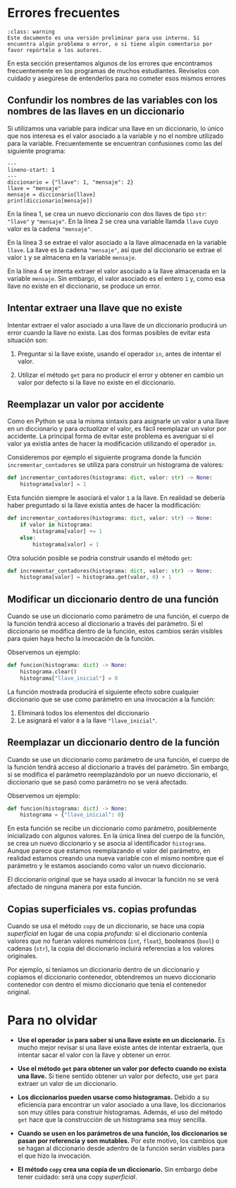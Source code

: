 
# Errores frecuentes

```{admonition} Versión borrador / preliminar
:class: warning
Este documento es una versión preliminar para uso interno. Si encuentra algún problema o error, o si tiene algún comentario por favor repórtelo a los autores.
```

En esta sección presentamos algunos de los errores que encontramos frecuentemente en los programas de muchos estudiantes. Revíselos con cuidado y asegúrese de entenderlos para no cometer esos mismos errores


## Confundir los nombres de las variables con los nombres de las llaves en un diccionario

Si utilizamos una variable para indicar una llave en un diccionario, lo único que nos interesa es el valor asociado a la variable y no el nombre utilizado para la variable. Frecuentemente se encuentran confusiones como las del siguiente programa:

```{code-block} python
---
lineno-start: 1
---
diccionario = {"llave": 1, "mensaje": 2}
llave = "mensaje"
mensaje = diccionario[llave]
print(diccionario[mensaje])
```

En la línea 1, se crea un nuevo diccionario con dos llaves de tipo `str`: `"llave"` y `"mensaje"`. En la línea 2 se crea una variable llamda `llave` cuyo valor es la cadena `"mensaje"`.

En la línea 3 se extrae el valor asociado a la llave almacenada en la variable `llave`. La llave es la cadena `"mensaje"`, así que del diccionario se extrae el valor `1` y se almacena en la variable `mensaje`.

En la línea 4 se intenta extraer el valor asociado a la llave almacenada en la variable `mensaje`. Sin embargo, el valor asociado es el entero `1` y, como esa llave no existe en el diccionario, se produce un error.


## Intentar extraer una llave que no existe

Intentar extraer el valor asociado a una llave de un diccionario producirá un error cuando la llave no exista. Las dos formas posibles de evitar esta situación son:

1. Preguntar si la llave existe, usando el operador `in`, antes de intentar el valor.

2. Utilizar el método `get` para no producir el error y obtener en cambio un valor por defecto si la llave no existe en el diccionario.


## Reemplazar un valor por accidente

Como en Python se usa la misma sintaxis para asignarle un valor a una llave en un diccionario y para *actualizar* el valor, es fácil reemplazar un valor por accidente. La principal forma de evitar este problema es averiguar si el valor ya existía antes de hacer la modificación utilizando el operador `in`.

Consideremos por ejemplo el siguiente programa donde la función `incrementar_contadores` se utiliza para construir un histograma de valores:

```python
def incrementar_contadores(histograma: dict, valor: str) -> None:
    histograma[valor] = 1
```

Esta función siempre le asociará el valor `1` a la llave. En realidad se debería haber preguntado si la llave existía antes de hacer la modificación:

```python
def incrementar_contadores(histograma: dict, valor: str) -> None:
    if valor in histograma:
        histograma[valor] += 1
    else:
        histograma[valor] = 1
```
Otra solución posible se podría construir usando el método `get`:
```python
def incrementar_contadores(histograma: dict, valor: str) -> None:
    histograma[valor] = histograma.get(valor, 0) + 1
```


## Modificar un diccionario dentro de una función

Cuando se use un diccionario como parámetro de una función, el cuerpo de la función tendrá acceso al diccionario a través del parámetro. Si el diccionario se modifica dentro de la función, estos cambios serán visibles para quien haya hecho la invocación de la función.

Observemos un ejemplo:

```python
def funcion(histograma: dict) -> None:
    histograma.clear()
    histograma["llave_inicial"] = 0
```

La función mostrada producirá el siguiente efecto sobre cualquier diccionario que se use como parámetro en una invocación a la función:

1. Eliminará todos los elementos del diccionario
2. Le asignará el valor `0` a la llave `"llave_inicial"`.



## Reemplazar un diccionario dentro de la función 

Cuando se use un diccionario como parámetro de una función, el cuerpo de la función tendrá acceso al diccionario a través del parámetro. Sin embargo, si se modifica el parámetro reemplazándolo por un nuevo diccionario, el diccionario que se pasó como parámetro no se verá afectado.

Observemos un ejemplo:

```python
def funcion(histograma: dict) -> None:
    histograma = {"llave_inicial": 0}
```

En esta función se recibe un diccionario como parámetro, posiblemente inicializado con algunos valores. En la única línea del cuerpo de la función, se crea un nuevo diccionario y se asocia al identificador `histograma`. Aunque parece que estamos reemplazando el valor del parámetro, en realidad estamos creando una nueva variable con el mismo nombre que el parámetro y le estamos asociando como valor un nuevo diccionario.

El diccionario original que se haya usado al invocar la función no se verá afectado de ninguna manera por esta función.

## Copias superficiales vs. copias profundas

Cuando se usa el método `copy` de un diccionario, se hace una copia *superficial* en lugar de una copia *profunda*: si el diccionario contenía valores que no fueran valores numéricos (`int`, `float`), booleanos (`bool`) o cadenas (`str`), la copia del diccionario incluirá referencias a los valores originales.

Por ejemplo, si teníamos un diccionario dentro de un diccionario y copiamos el diccionario contenedor, obtendremos un nuevo diccionario contenedor con dentro el mismo diccionario que tenía el contenedor original.


# Para no olvidar

* **Use el operador `in` para saber si una llave existe en un diccionario.** Es mucho mejor revisar si una llave existe antes de intentar extraerla, que intentar sacar el valor con la llave y obtener un error.

* **Use el método `get` para obtener un valor por defecto cuando no exista una llave.** Si tiene sentido obtener un valor por defecto, use `get` para extraer un valor de un diccionario.

* **Los diccionarios pueden usarse como histogramas.** Debido a su eficiencia para encontrar un valor asociado a una llave, los diccionarios son muy útiles para construir histogramas. Además, el uso del método `get` hace que la construcción de un histograma sea muy sencilla.

* **Cuando se usen en los parámetros de una función, los diccionarios se pasan por referencia y son mutables.** Por este motivo, los cambios que se hagan al diccionario desde adentro de la función serán visibles para el que hizo la invocación.

* **El método `copy` crea una copia de un diccionario.** Sin embargo debe tener cuidado: será una copy *superficial*.


